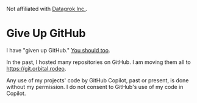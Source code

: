 Not affiliated with [Datagrok Inc.](https://github.com/datagrok-ai).

# Give Up GitHub

I have "given up GitHub." 
[You should too](https://GiveUpGitHub.org).

In the past, I hosted many repositories on GitHub.
I am moving them all to <https://git.orbital.rodeo>.

Any use of my projects' code by GitHub Copilot, past or present, is done without my permission.
I do not consent to GitHub's use of my code in Copilot.

<!--
![Logo of the GiveUpGitHub campaign](https://sfconservancy.org/img/GiveUpGitHub.png)
-->
